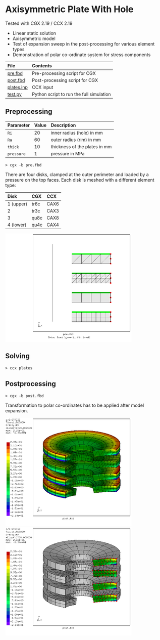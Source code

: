 # Axisymmetric Plate With Hole
Tested with CGX 2.19 / CCX 2.19

+ Linear static solution
+ Axisymmetric model
+ Test of expansion sweep in the post-processing for various element types
+ Demonstration of polar co-ordinate system for stress components

File                      | Contents    
:-------------           | :-------------         
[pre.fbd](pre.fbd)       |Pre-processing script for CGX     
[post.fbd](post.fbd)     | Post-processing script for CGX
[plates.inp](plates.inp) | CCX input
[test.py](test.py)       | Python script to run the full simulation

## Preprocessing

| Parameter      | Value   | Description                       |
| :------------- |  :----  | :-------------                    |
| `Ri`           | 20      | inner radius (hole) in mm         |
| `Ra`           | 60      | outer radius (rim) in mm          |
| `thick`        | 10      | thickness of the plates in mm     |
| `pressure`     | 1       | pressure in MPa                   |

```
> cgx -b pre.fbd
```
There are four disks, clamped at the outer perimeter and loaded by a pressure on the top faces. Each disk is meshed with a different element type:

Disk     |CGX  | CCX
:--      |:--  | :--
1 (upper)|tr6c |CAX6
2        |tr3c | CAX3
3        |qu8c | CAX8
4 (lower)|qu4c | CAX4

<img src="mesh.png" width="400" title="Disks with different element types. Centerline added just for clarity">

## Solving
```
> ccx plates
```

## Postprocessing
```
> cgx -b post.fbd
```
Transformation to polar co-ordinates has to be applied after model expansion.

<img src="polar.png" width="400" title="Expanded model, radial normal stress SRR"><img src="2D3D.png" width="400" title="Expanded model with just the base region coloured">
